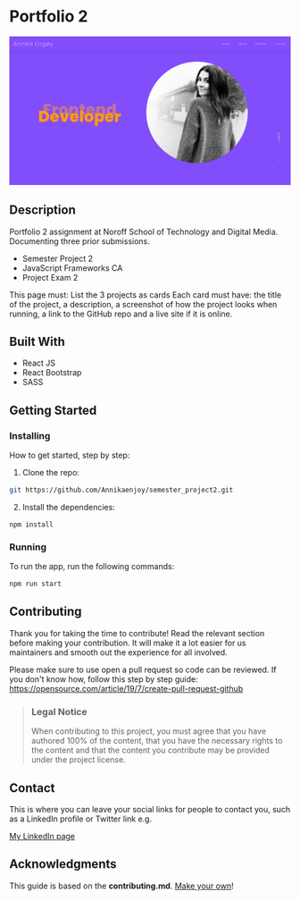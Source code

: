 # Portfolio 2

![Screenshot of website when running](./src//assets//images//website_img.png)

## Description

Portfolio 2 assignment at Noroff School of Technology and Digital Media.
Documenting three prior submissions.

- Semester Project 2
- JavaScript Frameworks CA
- Project Exam 2

This page must:
List the 3 projects as cards
Each card must have:
the title of the project, a description, a screenshot of how the project looks when running, a link to the GitHub repo and a live site if it is online.

## Built With

- React JS
- React Bootstrap
- SASS

## Getting Started

### Installing

How to get started, step by step:

1. Clone the repo:

```bash
git https://github.com/Annikaenjoy/semester_project2.git
```

2. Install the dependencies:

```
npm install
```

### Running

To run the app, run the following commands:

```bash
npm run start
```

## Contributing

Thank you for taking the time to contribute!
Read the relevant section before making your contribution. It will make it a lot easier for us maintainers and smooth out the experience for all involved.

Please make sure to use open a pull request so code can be reviewed. If you don't know how, follow this step by step guide: https://opensource.com/article/19/7/create-pull-request-github

> ### Legal Notice
>
> When contributing to this project, you must agree that you have authored 100% of the content, that you have the necessary rights to the content and that the content you contribute may be provided under the project license.

## Contact

This is where you can leave your social links for people to contact you, such as a LinkedIn profile or Twitter link e.g.

[My LinkedIn page](https://www.linkedin.com/in/annika-louise-eng%C3%B8y-b1959b1a4/)

## Acknowledgments

This guide is based on the **contributing.md**. [Make your own](https://contributing.md/)!
